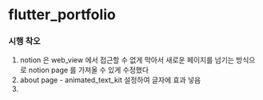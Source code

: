 # flutter_portfolio

### 시행 착오
1. notion 은 web_view 에서 접근할 수 없게 막아서 새로운 페이지를 넘기는 방식으로 notion page 를 가져올 수 있게 수정했다
2. about page - animated_text_kit 설정하여 글자에 효과 넣음
3. 